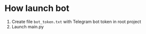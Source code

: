 # How launch bot

1. Create file `bot_token.txt` with Telegram bot token in root project
2. Launch main.py
